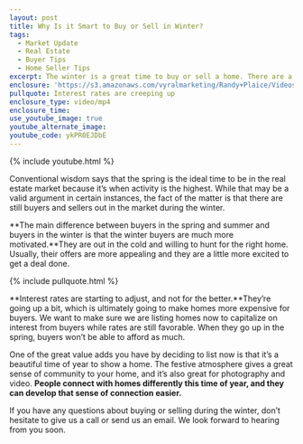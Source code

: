```yaml
---
layout: post
title: Why Is it Smart to Buy or Sell in Winter?
tags:
  - Market Update
  - Real Estate
  - Buyer Tips
  - Home Seller Tips
excerpt: The winter is a great time to buy or sell a home. There are a number of advantages you won’t get in the spring or summer.
enclosure: 'https://s3.amazonaws.com/vyralmarketing/Randy+Plaice/Videos/2017/Make+It+Happen+This+Winter+-+Santa+Clarita+Real+Estate+Agent.mp4'
pullquote: Interest rates are creeping up
enclosure_type: video/mp4
enclosure_time:
use_youtube_image: true
youtube_alternate_image:
youtube_code: ykPR0EJDbE
---
```



{% include youtube.html %}

Conventional wisdom says that the spring is the ideal time to be in the real estate market because it’s when activity is the highest. While that may be a valid argument in certain instances, the fact of the matter is that there are still buyers and sellers out in the market during the winter.

**The main difference between buyers in the spring and summer and buyers in the winter is that the winter buyers are much more motivated.**They are out in the cold and willing to hunt for the right home. Usually, their offers are more appealing and they are a little more excited to get a deal done.

{% include pullquote.html %}

**Interest rates are starting to adjust, and not for the better.**They’re going up a bit, which is ultimately going to make homes more expensive for buyers. We want to make sure we are listing homes now to capitalize on interest from buyers while rates are still favorable. When they go up in the spring, buyers won’t be able to afford as much.

One of the great value adds you have by deciding to list now is that it’s a beautiful time of year to show a home. The festive atmosphere gives a great sense of community to your home, and it’s also great for photography and video. **People connect with homes differently this time of year, and they can develop that sense of connection easier.**

If you have any questions about buying or selling during the winter, don’t hesitate to give us a call or send us an email. We look forward to hearing from you soon.
